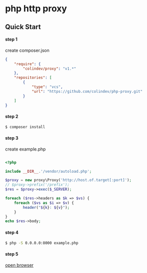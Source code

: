 # php http proxy

## Quick Start

#### step 1
create composer.json
```json
{
    "require": {
        "colindev/proxy": "v1.*"
    },
    "repositories": [
        {
            "type": "vcs",
            "url": "https://github.com/colindev/php-proxy.git"
        }
    ]
}
```

#### step 2

```bash
$ composer install
```

#### step 3
create example.php
```php

<?php

include __DIR__.'/vendor/autoload.php';

$proxy = new proxy\Proxy('http://host.of.target[:port]');
// $proxy->prefix('/prefix');
$res = $proxy->exec($_SERVER);

foreach ($res->headers as $k => $vs) {
    foreach ($vs as $i => $v) {
        header("${k}: ${v}");
    }
}
echo $res->body;
```

#### step 4
```bash
$ php -S 0.0.0.0:8000 example.php
```

#### step 5

[open browser](http://127.0.0.1:8000/)
